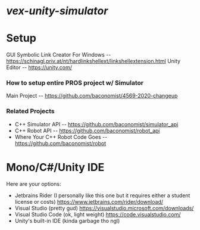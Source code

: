 # *vex-unity-simulator*

# Setup

GUI Symbolic Link Creator For Windows -- https://schinagl.priv.at/nt/hardlinkshellext/linkshellextension.html
Unity Editor -- https://unity.com/

### How to setup entire PROS project w/ Simulator
Main Project -- https://github.com/baconomist/4569-2020-changeup

### Related Projects
* C++ Simulator API -- https://github.com/baconomist/simulator_api
* C++ Robot API -- https://github.com/baconomist/robot_api
* Where Your C++ Robot Code Goes -- https://github.com/baconomist/robot

# Mono/C#/Unity IDE
Here are your options:
* Jetbrains Rider (I personally like this one but it requires either a student license or costs)
https://www.jetbrains.com/rider/download/
* Visual Studio (pretty gud)
https://visualstudio.microsoft.com/downloads/
* Visual Studio Code (ok, light weight)
https://code.visualstudio.com/
* Unity's built-in IDE (kinda garbage tho ngl)

